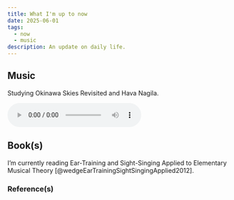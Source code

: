 ```yaml
---
title: What I'm up to now
date: 2025-06-01
tags:
  - now
  - music
description: An update on daily life.
---
```


## Music

Studying Okinawa Skies Revisited and Hava Nagila.

<audio controls src="./1-07 Okinawa Skies.mp3"></audio>

## Book(s)

I’m currently reading Ear-Training and Sight-Singing Applied to Elementary Musical Theory [@wedgeEarTrainingSightSingingApplied2012].

### Reference(s)
